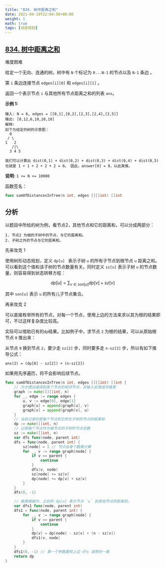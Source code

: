 ```yaml
---
title: "834. 树中距离之和"
date: 2021-04-19T22:04:56+08:00
weight: 1
math: true
tags: [动态规划]
---
```


## [834. 树中距离之和](https://leetcode-cn.com/problems/sum-of-distances-in-tree/)

难度困难

给定一个无向、连通的树。树中有 `N` 个标记为 `0...N-1` 的节点以及 `N-1` 条边 。

第 `i` 条边连接节点 `edges[i][0]` 和 `edges[i][1]` 。

返回一个表示节点 `i` 与其他所有节点距离之和的列表 `ans`。

**示例 1:**

```
输入: N = 6, edges = [[0,1],[0,2],[2,3],[2,4],[2,5]]
输出: [8,12,6,10,10,10]
解释: 
如下为给定的树的示意图：
  0
 / \
1   2
   /|\
  3 4 5

我们可以计算出 dist(0,1) + dist(0,2) + dist(0,3) + dist(0,4) + dist(0,5) 
也就是 1 + 1 + 2 + 2 + 2 = 8。 因此，answer[0] = 8，以此类推。
```

**说明:** `1 <= N <= 10000`

函数签名：

```go
func sumOfDistancesInTree(n int, edges [][]int) []int
```

## 分析

以题目中所给的树为例，看节点2，其他节点和它的距离和，可以分成两部分：

```
1. 节点2 为根的子树中的节点，与它的距离和。
2. 子树之外的节点与它的距离和。
```

先来攻克 1

使用树形动态规划，定义 `dp[u] ` 表示子树 `u` 的所有子节点到根节点 `u` 距离之和。可以看到这个值和该子树的节点数量有关。同时定义 `sz[u]` 表示子树 `u` 的节点数量，则容易得到状态转移方程：

$$
dp[u] = \sum_{v \in son[u]}dp[v]+sz[v]
$$

其中 `son[u]` 表示 `u` 的所有儿子节点集合。

再来攻克 2  

可以直接枚举所有的节点，对每一个节点，使用上边的方法来求以其为根的结果即可，不过这样复杂度比较高。

实际可以借助已有的`dp`结果。比如例子中，求节点 `2` 为根的结果，可以从原始根节点 `0` 推出来：

从节点 `0` 换到节点 `2`，要少走 `sz[2]` 步，同时要多走 `n-sz[2]` 步，所以有如下推导公式：

`ans(2) = (dp[0] - sz[2]) + (n-sz[2])`

如果用先序遍历，将不会影响后续节点。

```go
func sumOfDistancesInTree(n int, edges [][]int) []int {
    // 为方便迅速得到某个节点的相邻节点，将输入处理成邻接表
    graph := make([][]int, n)
    for _, edge := range edges {
        u, v := edge[0], edge[1]
        graph[u] = append(graph[u], v)
        graph[v] = append(graph[v], u)
    }
    // 当前记录的是每个节点到它所在子树的节点的距离和
    dp := make([]int, n)
    // 记录每个节点作为根节点的子树的节点总数
    sz := make([]int, n)
    var dfs func(node, parent int)
    dfs = func(node, parent int) {
        sz[node] = 1 // 节点自身个数需计算
        for _, v := range graph[node] {
            if v == parent {
                continue
            }
            dfs(v, node)
            sz[node] += sz[v]
            dp[node] += dp[v] + sz[v]
        }
    }
    dfs(0, -1)

    // 做换根操作，之后的 dp[u] 表示节点 `u` 到其他节点的距离和。
    var dfs1 func(node, parent int)
    dfs1 = func(node, parent int) {
        for _, v := range graph[node] {
            if v == parent {
                continue
            }
            dp[v] = dp[node] - sz[v] + (n - sz[v])
            dfs1(v, node)
        }
    }
    dfs1(0, -1) // 第一个参数要和上边 dfs 调用时一致
    return dp
}
```
